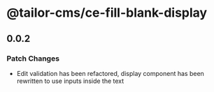 # @tailor-cms/ce-fill-blank-display

## 0.0.2

### Patch Changes

- Edit validation has been refactored, display component has been rewritten to use inputs inside the text
